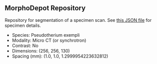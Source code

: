 
## MorphoDepot Repository
Repository for segmentation of a specimen scan.  See [this JSON file](MorphoDepotAccession.json) for specimen details.
* Species: Pseudotherium exempli
* Modality: Micro CT (or synchrotron)
* Contrast: No
* Dimensions: (256, 256, 130)
* Spacing (mm): (1.0, 1.0, 1.2999954223632812)
        